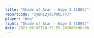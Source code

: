 ```yaml
---
title: "Shade of Aran - Wipe 3 (100%)"
reportCode: "3yBH12jdCP9bLTYJ"
player: "Weg"
fight: "Shade of Aran - Wipe 3 (100%)"
date: 2021-06-07T18:57:55.202000+00:00
---
```

